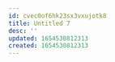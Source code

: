 ```yaml
---
id: cvec0of6hk23sx3vxujotk8
title: Untitled 7
desc: ''
updated: 1654530812313
created: 1654530812313
---
```


